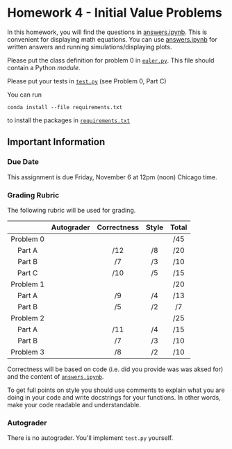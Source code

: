 # Homework 4 - Initial Value Problems

In this homework, you will find the questions in [answers.ipynb](answers.ipynb).  This is convenient for displaying math equations. You can use [answers.ipynb](answers.ipynb) for written answers and running simulations/displaying plots.

Please put the class definition for problem 0 in [`euler.py`](euler.py).  This file should contain a Python *module*.

Please put your tests in [`test.py`](test.py) (see Problem 0, Part C)

You can run
```
conda install --file requirements.txt
```
to install the packages in [`requirements.txt`](requirements.txt)

## Important Information

### Due Date
This assignment is due Friday, November 6 at 12pm (noon) Chicago time.

### Grading Rubric

The following rubric will be used for grading.

|   | Autograder | Correctness | Style | Total |
|:-:|:-:|:-:|:-:|:-:|
| Problem 0 |  |   |  | /45 |
| Part A |    | /12 | /8 | /20 |
| Part B |    | /7 | /3 | /10 |
| Part C |    | /10 | /5 | /15 |
| Problem 1 |  |   |  | /20 |
| Part A |    | /9 | /4 | /13 |
| Part B |    | /5 | /2 | /7 |
| Problem 2 |  |   |  | /25 |
| Part A |    | /11 | /4 | /15 |
| Part B |    | /7 | /3 | /10 |
| Problem 3 |  | /8 | /2 | /10 |


Correctness will be based on code (i.e. did you provide was was aksed for) and the content of [`answers.ipynb`](answers.ipynb).

To get full points on style you should use comments to explain what you are doing in your code and write docstrings for your functions.  In other words, make your code readable and understandable.

### Autograder

There is no autograder.  You'll implement `test.py` yourself.
